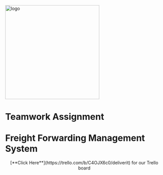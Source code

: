 <img src="https://i.ibb.co/YykdR9c/t121.png)" alt="logo" width="300px" style="margin-top: 40px;"/>

# Teamwork Assignment <br><br> Freight Forwarding Management System

<p align="center">
[**Click Here**](https://trello.com/b/C4OJX6c0/deliverit) for our Trello board
